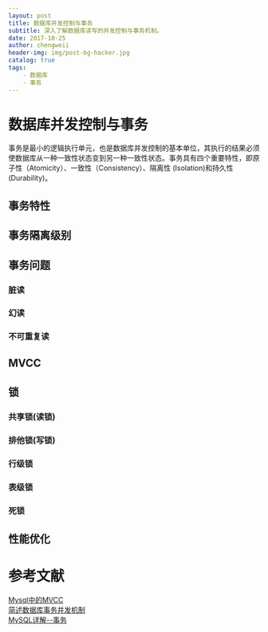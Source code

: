 ```yaml
---
layout: post
title: 数据库并发控制与事务
subtitle: 深入了解数据库读写的并发控制与事务机制。
date: 2017-10-25
author: chengweii
header-img: img/post-bg-hacker.jpg
catalog: true
tags:
    - 数据库
    - 事务
---
```


# 数据库并发控制与事务
事务是最小的逻辑执行单元，也是数据库并发控制的基本单位，其执行的结果必须使数据库从一种一致性状态变到另一种一致性状态。事务具有四个重要特性，即原子性（Atomicity）、一致性（Consistency）、隔离性 (Isolation)和持久性 (Durability)。

## 事务特性

## 事务隔离级别

## 事务问题

### 脏读
### 幻读
### 不可重复读

## MVCC

## 锁

### 共享锁(读锁)
### 排他锁(写锁)
### 行级锁
### 表级锁
### 死锁

## 性能优化

# 参考文献  
[Mysql中的MVCC](http://blog.csdn.net/chen77716/article/details/6742128)  
[简述数据库事务并发机制](http://www.w2bc.com/article/234096)  
[MySQL详解--事务](https://www.2cto.com/database/201507/414757.html)  